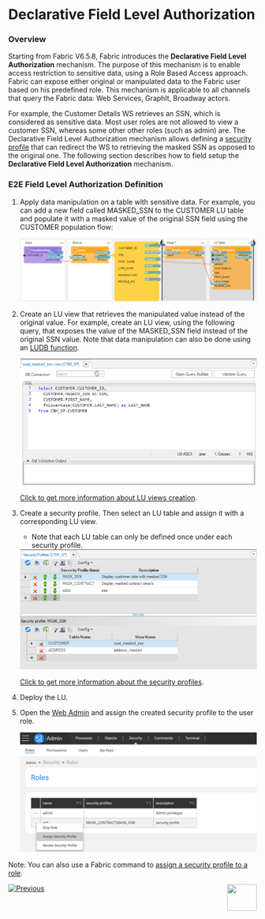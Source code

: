 # Declarative Field Level Authorization

### Overview

Starting from Fabric V6.5.8, Fabric introduces the **Declarative Field Level Authorization** mechanism. The purpose of this mechanism is to enable access restriction to sensitive data, using a Role Based Access approach. Fabric can expose either original or manipulated data to the Fabric user based on his predefined role. This mechanism is applicable to all channels that query the Fabric data: Web Services, GraphIt, Broadway actors.

For example, the Customer Details WS retrieves an SSN, which is considered as sensitive data. Most user roles are not allowed to view a customer SSN, whereas some other other roles (such as admin) are. The Declarative Field Level Authorization mechanism allows defining a [security profile](05_security_profiles.md) that can redirect the WS to retrieving the masked SSN as opposed to the original one. The following section describes how to field setup the **Declarative Field Level Authorization** mechanism.

### E2E Field Level Authorization Definition

1. Apply data manipulation on a table with sensitive data. For example, you can add a new field called MASKED_SSN to the CUSTOMER LU table and populate it with a masked value of the original SSN field using the CUSTOMER population flow:

   ![](images/masking_example_1.PNG)

2. Create an LU view that retrieves the manipulated value instead of the original value. For example, create an LU view, using the following query, that exposes the value of the MASKED_SSN field instead of the original SSN value. Note that data manipulation can also be done using an [LUDB function](/articles/07_table_population/11_3_creating_an_LUDB_function.md).

   <img src="../06_LU_tables/images/lu_views_1.PNG" style="zoom:80%;" />

   [Click to get more information about LU views creation](/articles/06_LU_tables/06_LU_views.md).

3. Create a security profile. Then select an LU table and assign it with a corresponding LU view.

   * Note that each LU table can only be defined once under each security profile.

   <img src="images/security_profile_1.PNG" style="zoom:80%;" />

   [Click to get more information about the security profiles](05_security_profiles.md). 

4. Deploy the LU.

5. Open the [Web Admin](/articles/30_web_framework/03_web_admin_application.md) and assign the created security profile to the user role.

   ![](images/assign_security_profile_1.PNG)

Note: You can also use a Fabric command to [assign a security profile to a role](/articles/17_fabric_credentials/02_fabric_credentials_commands.md#assign-security_profile-security_profile-to-role-role).



[![Previous](/articles/images/Previous.png)](03_fabric_credentials_backup.md)[<img align="right" width="60" height="54" src="/articles/images/Next.png">](05_security_profiles.md)

